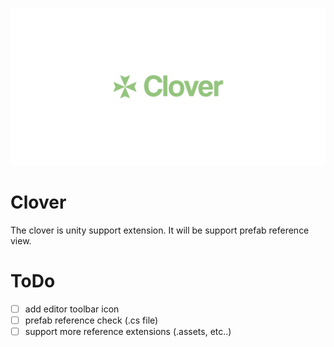 ![Clover](resources/clover-wide.png)

# Clover
The clover is unity support extension. It will be support prefab reference view.

# ToDo

- [ ] add editor toolbar icon
- [ ] prefab reference check (.cs file)
- [ ] support more reference extensions (.assets, etc..)